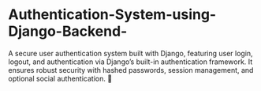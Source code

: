 # Authentication-System-using-Django-Backend-
A secure user authentication system built with Django, featuring user login, logout, and authentication via Django’s built-in authentication framework. It ensures robust security with hashed passwords, session management, and optional social authentication. 🚀
